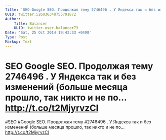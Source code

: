 ```yaml
---
Title: 'SEO Google SEO. Продолжая тему 2746496 . У Яндекса так и без изменений (больше месяца прошло, так никто и не по… http://t.co/t2MjyrvzCl'
UUID: twitter.526036348755791872
Author:
    Title: Balancer
    UUID: twitter.user.balancer73
Date: 'Sat, 25 Oct 2014 19:43:33 +0400'
Type: Post
Markup: Text
---
```


# SEO Google SEO. Продолжая тему 2746496 . У Яндекса так и без изменений (больше месяца прошло, так никто и не по… http://t.co/t2MjyrvzCl

#SEO #Google SEO. Продолжая тему #2746496 . У Яндекса так и
без изменений (больше месяца прошло, так никто и не по…
http://t.co/t2MjyrvzCl